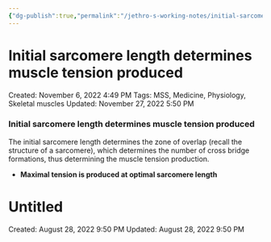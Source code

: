 ```yaml
---
{"dg-publish":true,"permalink":"/jethro-s-working-notes/initial-sarcomere-length-determines-muscle-tension/","dgPassFrontmatter":true}
---
```



# Initial sarcomere length determines muscle tension produced

Created: November 6, 2022 4:49 PM
Tags: MSS, Medicine, Physiology, Skeletal muscles
Updated: November 27, 2022 5:50 PM

### Initial sarcomere length determines muscle tension produced

The initial sarcomere length determines the zone of overlap (recall the structure of a sarcomere), which determines the number of cross bridge formations, thus determining the muscle tension production.

- ************************************************************************Maximal tension is produced at optimal sarcomere length************************************************************************
    
    
<div class="transclusion internal-embed is-loaded"><div class="markdown-embed">





# Untitled

Created: August 28, 2022 9:50 PM
Updated: August 28, 2022 9:50 PM

</div></div>
